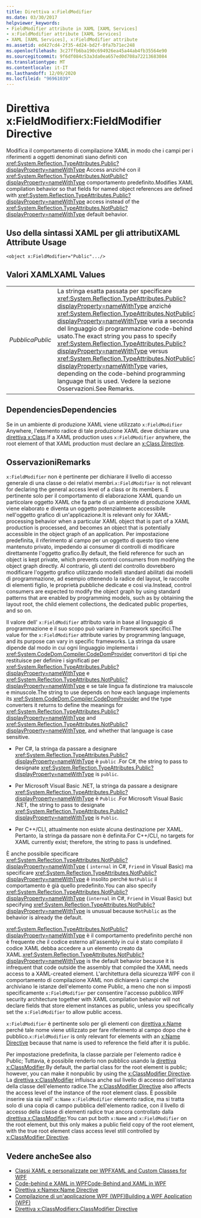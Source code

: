```yaml
---
title: Direttiva x:FieldModifier
ms.date: 03/30/2017
helpviewer_keywords:
- FieldModifier attribute in XAML [XAML Services]
- x:FieldModifier attribute [XAML Services]
- XAML [XAML Services], x:FieldModifier attribute
ms.assetid: ed427cd4-2f35-4d24-bd2f-0fa7b71ec248
ms.openlocfilehash: 3c27ffb6ba190c694926ea45a44ab4fb35564e90
ms.sourcegitcommit: 9f6df084c53a3da0ea657ed0d708a72213683084
ms.translationtype: MT
ms.contentlocale: it-IT
ms.lasthandoff: 12/09/2020
ms.locfileid: "96961039"
---
```

# <a name="xfieldmodifier-directive"></a><span data-ttu-id="65430-102">Direttiva x:FieldModifier</span><span class="sxs-lookup"><span data-stu-id="65430-102">x:FieldModifier Directive</span></span>
<span data-ttu-id="65430-103">Modifica il comportamento di compilazione XAML in modo che i campi per i riferimenti a oggetti denominati siano definiti con <xref:System.Reflection.TypeAttributes.Public?displayProperty=nameWithType> Access anziché con il <xref:System.Reflection.TypeAttributes.NotPublic?displayProperty=nameWithType> comportamento predefinito.</span><span class="sxs-lookup"><span data-stu-id="65430-103">Modifies XAML compilation behavior so that fields for named object references are defined with <xref:System.Reflection.TypeAttributes.Public?displayProperty=nameWithType> access instead of the <xref:System.Reflection.TypeAttributes.NotPublic?displayProperty=nameWithType> default behavior.</span></span>

## <a name="xaml-attribute-usage"></a><span data-ttu-id="65430-104">Uso della sintassi XAML per gli attributi</span><span class="sxs-lookup"><span data-stu-id="65430-104">XAML Attribute Usage</span></span>

```xaml
<object x:FieldModifier="Public".../>
```

## <a name="xaml-values"></a><span data-ttu-id="65430-105">Valori XAML</span><span class="sxs-lookup"><span data-stu-id="65430-105">XAML Values</span></span>

|||
|-|-|
|<span data-ttu-id="65430-106">*Pubblica*</span><span class="sxs-lookup"><span data-stu-id="65430-106">*Public*</span></span>|<span data-ttu-id="65430-107">La stringa esatta passata per specificare <xref:System.Reflection.TypeAttributes.Public?displayProperty=nameWithType> anziché <xref:System.Reflection.TypeAttributes.NotPublic?displayProperty=nameWithType> varia a seconda del linguaggio di programmazione code-behind usato.</span><span class="sxs-lookup"><span data-stu-id="65430-107">The exact string you pass to specify <xref:System.Reflection.TypeAttributes.Public?displayProperty=nameWithType> versus <xref:System.Reflection.TypeAttributes.NotPublic?displayProperty=nameWithType> varies, depending on the code-behind programming language that is used.</span></span> <span data-ttu-id="65430-108">Vedere la sezione Osservazioni.</span><span class="sxs-lookup"><span data-stu-id="65430-108">See Remarks.</span></span>|

## <a name="dependencies"></a><span data-ttu-id="65430-109">Dependencies</span><span class="sxs-lookup"><span data-stu-id="65430-109">Dependencies</span></span>

 <span data-ttu-id="65430-110">Se in un ambiente di produzione XAML viene utilizzato `x:FieldModifier` Anywhere, l'elemento radice di tale produzione XAML deve dichiarare una [direttiva x:Class](xclass-directive.md).</span><span class="sxs-lookup"><span data-stu-id="65430-110">If a XAML production uses `x:FieldModifier` anywhere, the root element of that XAML production must declare an [x:Class Directive](xclass-directive.md).</span></span>

## <a name="remarks"></a><span data-ttu-id="65430-111">Osservazioni</span><span class="sxs-lookup"><span data-stu-id="65430-111">Remarks</span></span>

<span data-ttu-id="65430-112">`x:FieldModifier` non è pertinente per dichiarare il livello di accesso generale di una classe o dei relativi membri.</span><span class="sxs-lookup"><span data-stu-id="65430-112">`x:FieldModifier` is not relevant for declaring the general access level of a class or its members.</span></span> <span data-ttu-id="65430-113">È pertinente solo per il comportamento di elaborazione XAML quando un particolare oggetto XAML che fa parte di un ambiente di produzione XAML viene elaborato e diventa un oggetto potenzialmente accessibile nell'oggetto grafico di un'applicazione.</span><span class="sxs-lookup"><span data-stu-id="65430-113">It is relevant only for XAML-processing behavior when a particular XAML object that is part of a XAML production is processed, and becomes an object that is potentially accessible in the object graph of an application.</span></span> <span data-ttu-id="65430-114">Per impostazione predefinita, il riferimento al campo per un oggetto di questo tipo viene mantenuto privato, impedendo ai consumer di controlli di modificare direttamente l'oggetto grafico.</span><span class="sxs-lookup"><span data-stu-id="65430-114">By default, the field reference for such an object is kept private, which prevents control consumers from modifying the object graph directly.</span></span> <span data-ttu-id="65430-115">Al contrario, gli utenti del controllo dovrebbero modificare l'oggetto grafico utilizzando modelli standard abilitati dai modelli di programmazione, ad esempio ottenendo la radice del layout, le raccolte di elementi figlio, le proprietà pubbliche dedicate e così via.</span><span class="sxs-lookup"><span data-stu-id="65430-115">Instead, control consumers are expected to modify the object graph by using standard patterns that are enabled by programming models, such as by obtaining the layout root, the child element collections, the dedicated public properties, and so on.</span></span>

<span data-ttu-id="65430-116">Il valore dell' `x:FieldModifier` attributo varia in base al linguaggio di programmazione e il suo scopo può variare in Framework specifici.</span><span class="sxs-lookup"><span data-stu-id="65430-116">The value for the `x:FieldModifier` attribute varies by programming language, and its purpose can vary in specific frameworks.</span></span> <span data-ttu-id="65430-117">La stringa da usare dipende dal modo in cui ogni linguaggio implementa i <xref:System.CodeDom.Compiler.CodeDomProvider> convertitori di tipi che restituisce per definire i significati per <xref:System.Reflection.TypeAttributes.Public?displayProperty=nameWithType> e <xref:System.Reflection.TypeAttributes.NotPublic?displayProperty=nameWithType> e se tale lingua fa distinzione tra maiuscole e minuscole.</span><span class="sxs-lookup"><span data-stu-id="65430-117">The string to use depends on how each language implements its <xref:System.CodeDom.Compiler.CodeDomProvider> and the type converters it returns to define the meanings for <xref:System.Reflection.TypeAttributes.Public?displayProperty=nameWithType> and <xref:System.Reflection.TypeAttributes.NotPublic?displayProperty=nameWithType>, and whether that language is case sensitive.</span></span>

- <span data-ttu-id="65430-118">Per C#, la stringa da passare a designare <xref:System.Reflection.TypeAttributes.Public?displayProperty=nameWithType> è `public` .</span><span class="sxs-lookup"><span data-stu-id="65430-118">For C#, the string to pass to designate <xref:System.Reflection.TypeAttributes.Public?displayProperty=nameWithType> is `public`.</span></span>

- <span data-ttu-id="65430-119">Per Microsoft Visual Basic .NET, la stringa da passare a designare <xref:System.Reflection.TypeAttributes.Public?displayProperty=nameWithType> è `Public` .</span><span class="sxs-lookup"><span data-stu-id="65430-119">For Microsoft Visual Basic .NET, the string to pass to designate <xref:System.Reflection.TypeAttributes.Public?displayProperty=nameWithType> is `Public`.</span></span>

- <span data-ttu-id="65430-120">Per C++/CLI, attualmente non esiste alcuna destinazione per XAML. Pertanto, la stringa da passare non è definita.</span><span class="sxs-lookup"><span data-stu-id="65430-120">For C++/CLI, no targets for XAML currently exist; therefore, the string to pass is undefined.</span></span>

<span data-ttu-id="65430-121">È anche possibile specificare <xref:System.Reflection.TypeAttributes.NotPublic?displayProperty=nameWithType> ( `internal` in C#, `Friend` in Visual Basic) ma specificare <xref:System.Reflection.TypeAttributes.NotPublic?displayProperty=nameWithType> è insolito perché `NotPublic` il comportamento è già quello predefinito.</span><span class="sxs-lookup"><span data-stu-id="65430-121">You can also specify <xref:System.Reflection.TypeAttributes.NotPublic?displayProperty=nameWithType> (`internal` in C#, `Friend` in Visual Basic) but specifying <xref:System.Reflection.TypeAttributes.NotPublic?displayProperty=nameWithType> is unusual because `NotPublic` as the behavior is already the default.</span></span>

<span data-ttu-id="65430-122"><xref:System.Reflection.TypeAttributes.NotPublic?displayProperty=nameWithType> è il comportamento predefinito perché non è frequente che il codice esterno all'assembly in cui è stato compilato il codice XAML debba accedere a un elemento creato da XAML.</span><span class="sxs-lookup"><span data-stu-id="65430-122"><xref:System.Reflection.TypeAttributes.NotPublic?displayProperty=nameWithType> is the default behavior because it is infrequent that code outside the assembly that compiled the XAML needs access to a XAML-created element.</span></span> <span data-ttu-id="65430-123">L'architettura della sicurezza WPF con il comportamento di compilazione XAML non dichiarerà i campi che archiviano le istanze dell'elemento come Public, a meno che non si imposti specificamente `x:FieldModifier` per consentire l'accesso pubblico.</span><span class="sxs-lookup"><span data-stu-id="65430-123">WPF security architecture together with XAML compilation behavior will not declare fields that store element instances as public, unless you specifically set the `x:FieldModifier` to allow public access.</span></span>

<span data-ttu-id="65430-124">`x:FieldModifier` è pertinente solo per gli elementi con [direttiva x:Name](xname-directive.md) perché tale nome viene utilizzato per fare riferimento al campo dopo che è pubblico.</span><span class="sxs-lookup"><span data-stu-id="65430-124">`x:FieldModifier` is only relevant for elements with an [x:Name Directive](xname-directive.md) because that name is used to reference the field after it is public.</span></span>

<span data-ttu-id="65430-125">Per impostazione predefinita, la classe parziale per l'elemento radice è Public; Tuttavia, è possibile renderlo non pubblico usando la [direttiva x:ClassModifier](xclassmodifier-directive.md).</span><span class="sxs-lookup"><span data-stu-id="65430-125">By default, the partial class for the root element is public; however, you can make it nonpublic by using the [x:ClassModifier Directive](xclassmodifier-directive.md).</span></span> <span data-ttu-id="65430-126">La [direttiva x:ClassModifier](xclassmodifier-directive.md) influisca anche sul livello di accesso dell'istanza della classe dell'elemento radice.</span><span class="sxs-lookup"><span data-stu-id="65430-126">The [x:ClassModifier Directive](xclassmodifier-directive.md) also affects the access level of the instance of the root element class.</span></span> <span data-ttu-id="65430-127">È possibile inserire sia sia nell' `x:Name` `x:FieldModifier` elemento radice, ma si tratta solo di una copia di campo pubblica dell'elemento radice, con il livello di accesso della classe di elementi radice true ancora controllato dalla [direttiva x:ClassModifier](xclassmodifier-directive.md).</span><span class="sxs-lookup"><span data-stu-id="65430-127">You can put both `x:Name` and `x:FieldModifier` on the root element, but this only makes a public field copy of the root element, with the true root element class access level still controlled by [x:ClassModifier Directive](xclassmodifier-directive.md).</span></span>

## <a name="see-also"></a><span data-ttu-id="65430-128">Vedere anche</span><span class="sxs-lookup"><span data-stu-id="65430-128">See also</span></span>

- [<span data-ttu-id="65430-129">Classi XAML e personalizzate per WPF</span><span class="sxs-lookup"><span data-stu-id="65430-129">XAML and Custom Classes for WPF</span></span>](../framework/wpf/advanced/xaml-and-custom-classes-for-wpf.md)
- [<span data-ttu-id="65430-130">Code-behind e XAML in WPF</span><span class="sxs-lookup"><span data-stu-id="65430-130">Code-Behind and XAML in WPF</span></span>](../framework/wpf/advanced/code-behind-and-xaml-in-wpf.md)
- [<span data-ttu-id="65430-131">Direttiva x:Name</span><span class="sxs-lookup"><span data-stu-id="65430-131">x:Name Directive</span></span>](xname-directive.md)
- [<span data-ttu-id="65430-132">Compilazione di un'applicazione WPF (WPF)</span><span class="sxs-lookup"><span data-stu-id="65430-132">Building a WPF Application (WPF)</span></span>](../framework/wpf/app-development/building-a-wpf-application-wpf.md)
- [<span data-ttu-id="65430-133">Direttiva x:ClassModifier</span><span class="sxs-lookup"><span data-stu-id="65430-133">x:ClassModifier Directive</span></span>](xclassmodifier-directive.md)

